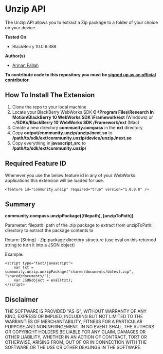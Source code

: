 # Unzip API

The Unzip API allows you to extract a Zip package to a folder of your choice on your device.

**Tested On**

* BlackBerry 10.0.9.388

**Author(s)**

* [Arman Fallah](https://github.com/starpax)

**To contribute code to this repository you must be [signed up as an official contributor](http://blackberry.github.com/howToContribute.html).**

## How To Install The Extension

1. Clone the repo to your local machine
2. Locate your BlackBerry WebWorks SDK **C:\Program Files\Research In Motion\BlackBerry 10 WebWorks SDK <version>\Framework\ext** (Windows) or **~/SDKs/BlackBerry 10 WebWorks SDK <version>/Framework/ext** (Mac)
3. Create a new directory **community.compass** in the **ext** directory
4. Copy **output/community.unzip/unzipJnext.so** to **/path/to/sdk/ext/community.unzip/device/unzipJnext.so**
5. Copy everything in **javascript_src** to **/path/to/sdk/ext/community.unzip/**

## Required Feature ID
Whenever you use the below feature id in any of your WebWorks applications this extension will be loaded for use.

	<feature id="community.unzip" required="true" version="1.0.0.0" />
	
## Summary

**community.compass.unzipPackage([filepath], [unzipToPath])**

Parameter:
filepath: path of the .zip package to extract from
unzipToPath: directory to extract the package contents to

Return:
[String] - Zip package directory structure (use eval on this returned string to turn it into a JSON object)

Example:

	<script type="text/javascript">
		var txt = community.unzip.unzipPackage("shared/documents/bbtest.zip", "shared/documents/");
		var JSONobject = eval(txt);
	</script>

## Disclaimer

THE SOFTWARE IS PROVIDED "AS IS", WITHOUT WARRANTY OF ANY KIND, EXPRESS OR IMPLIED, INCLUDING BUT NOT LIMITED TO THE WARRANTIES OF MERCHANTABILITY, FITNESS FOR A PARTICULAR PURPOSE AND NONINFRINGEMENT. IN NO EVENT SHALL THE AUTHORS OR COPYRIGHT HOLDERS BE LIABLE FOR ANY CLAIM, DAMAGES OR OTHER LIABILITY, WHETHER IN AN ACTION OF CONTRACT, TORT OR OTHERWISE, ARISING FROM, OUT OF OR IN CONNECTION WITH THE SOFTWARE OR THE USE OR OTHER DEALINGS IN THE SOFTWARE.